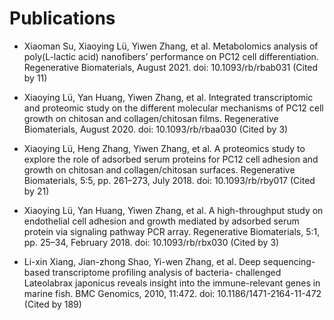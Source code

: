 # Publications
 
- Xiaoman Su, Xiaoying Lü, Yiwen Zhang, et al. Metabolomics analysis of poly(L-lactic acid) nanofibers’ performance on PC12 cell differentiation. Regenerative Biomaterials, August 2021. doi: 10.1093/rb/rbab031 (Cited by 11) 
  
- Xiaoying Lü, Yan Huang, Yiwen Zhang, et al. Integrated transcriptomic and proteomic study on the different molecular mechanisms of PC12 cell growth on chitosan and collagen/chitosan films. Regenerative Biomaterials, August 2020. doi: 10.1093/rb/rbaa030 (Cited by 3)
  
- Xiaoying Lü, Heng Zhang, Yiwen Zhang, et al. A proteomics study to explore the role of adsorbed serum proteins for PC12 cell adhesion and growth on chitosan and collagen/chitosan surfaces. Regenerative Biomaterials, 5:5, pp. 261–273, July 2018. doi: 10.1093/rb/rby017 (Cited by 21)
  
- Xiaoying Lü, Yan Huang, Yiwen Zhang, et al. A high-throughput study on endothelial cell adhesion and growth mediated by adsorbed serum protein via signaling pathway PCR array. Regenerative Biomaterials, 5:1, pp. 25–34, February 2018. doi: 10.1093/rb/rbx030 (Cited by 3) 

- Li-xin Xiang, Jian-zhong Shao, Yi-wen Zhang, et al. Deep sequencing-based transcriptome profiling analysis of bacteria- challenged Lateolabrax japonicus reveals insight into the immune-relevant genes in marine fish. BMC Genomics, 2010, 11:472. doi: 10.1186/1471-2164-11-472 (Cited by 189) 
 
